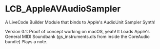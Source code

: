 # LCB_AppleAVAudioSampler
A LiveCode Builder Module that binds to Apple's AudioUnit Sampler Synth!

Version 0.1:
Proof of concept working on macOS, yeah!
It Loads Apple's General MIDI Soundbank (gs_instruments.dls from inside the CoreAudio bundle)
Plays a note.
